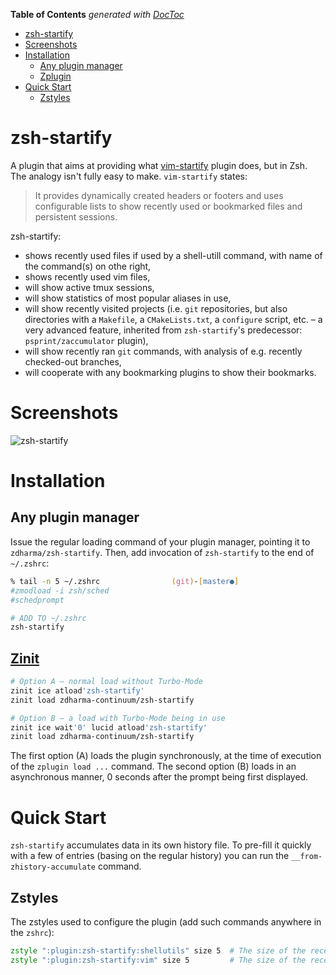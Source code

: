<!-- START doctoc generated TOC please keep comment here to allow auto update -->
<!-- DON'T EDIT THIS SECTION, INSTEAD RE-RUN doctoc TO UPDATE -->
**Table of Contents**  *generated with [DocToc](https://github.com/thlorenz/doctoc)*

- [zsh-startify](#zsh-startify)
- [Screenshots](#screenshots)
- [Installation](#installation)
  - [Any plugin manager](#any-plugin-manager)
  - [Zplugin](#zplugin)
- [Quick Start](#quick-start)
  - [Zstyles](#zstyles)

<!-- END doctoc generated TOC please keep comment here to allow auto update -->

# zsh-startify

A plugin that aims at providing what
[vim-startify](https://github.com/mhinz/vim-startify) plugin does, but in Zsh. The
analogy isn't fully easy to make. `vim-startify` states:

> It provides dynamically created headers or footers and uses configurable lists to
> show recently used or bookmarked files and persistent sessions.

zsh-startify:
 - shows recently used files if used by a shell-utill command, with name of the
   command(s) on othe right,
 - shows recently used vim files,
 - will show active tmux sessions,
 - will show statistics of most popular aliases in use,
 - will show recently visited projects (i.e. `git` repositories, but also directories
   with a `Makefile`, a `CMakeLists.txt`, a `configure` script, etc. – a very advanced
   feature, inherited from `zsh-startify`'s predecessor: `psprint/zaccumulator` plugin),
 - will show recently ran `git` commands, with analysis of e.g. recently checked-out
   branches,
 - will cooperate with any bookmarking plugins to show their bookmarks.

# Screenshots

![zsh-startify](https://raw.githubusercontent.com/zdharma-continuum/zsh-startify/img/zsh-startify.png)

# Installation

## Any plugin manager

Issue the regular loading command of your plugin manager, pointing it to
`zdharma/zsh-startify`. Then, add invocation of `zsh-startify` to the end of
`~/.zshrc`:


```zsh
% tail -n 5 ~/.zshrc                (git)-[master●]
#zmodload -i zsh/sched
#schedprompt

# ADD TO ~/.zshrc
zsh-startify
```

## [Zinit](https://github.com/zdharma-continuum/zinit)

```zsh
# Option A – normal load without Turbo-Mode
zinit ice atload'zsh-startify'
zinit load zdharma-continuum/zsh-startify

# Option B – a load with Turbo-Mode being in use
zinit ice wait'0' lucid atload'zsh-startify'
zinit load zdharma-continuum/zsh-startify
```

The first option (A) loads the plugin synchronously, at the time of execution of the
`zplugin load ...` command. The second option (B) loads in an asynchronous manner, 0
seconds after the prompt being first displayed.

# Quick Start

`zsh-startify` accumulates data in its own history file. To pre-fill it quickly with a
few of entries (basing on the regular history) you can run the
`__from-zhistory-accumulate` command.

## Zstyles

The zstyles used to configure the plugin (add such commands anywhere in the `zshrc`):

```zsh
zstyle ":plugin:zsh-startify:shellutils" size 5  # The size of the recently used file list (default: 5)
zstyle ":plugin:zsh-startify:vim" size 5         # The size of the recently opened in Vim list (default: 5)
```



<!-- vim:tw=87
-->
